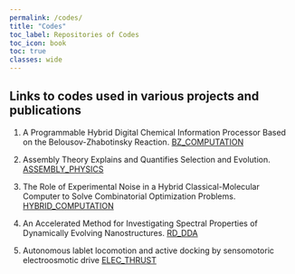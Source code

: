 ```yaml
---
permalink: /codes/
title: "Codes"
toc_label: Repositories of Codes
toc_icon: book
toc: true
classes: wide
---
```


## Links to codes used in various projects and publications

1. A Programmable Hybrid Digital Chemical Information Processor Based on the Belousov-Zhabotinsky Reaction. 
[BZ_COMPUTATION](https://github.com/aerospike2x/BZComputation)

1. Assembly Theory Explains and Quantifies Selection and Evolution.
[ASSEMBLY_PHYSICS](https://github.com/aerospike2x/assemblyphysics)

1. The Role of Experimental Noise in a Hybrid Classical-Molecular Computer to Solve Combinatorial Optimization Problems.
[HYBRID_COMPUTATION](https://github.com/aerospike2x/HybridComputation)

1. An Accelerated Method for Investigating Spectral Properties of Dynamically Evolving Nanostructures.
[RD_DDA](https://github.com/aerospike2x/RD-DDA) 

1. Autonomous lablet locomotion and active docking by sensomotoric electroosmotic drive
[ELEC_THRUST](https://github.com/aerospike2x/electrokinetic_thrusters)
